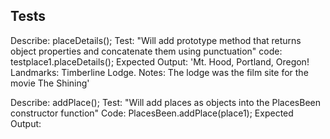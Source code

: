 ## Tests
Describe: placeDetails();
Test: "Will add prototype method that returns object properties and concatenate them using punctuation"
code: testplace1.placeDetails(); 
Expected Output: 'Mt. Hood, Portland, Oregon! Landmarks: Timberline Lodge. Notes: The lodge was the film site for the movie The Shining'

Describe: addPlace();
Test: "Will add places as objects into the PlacesBeen constructor function"
Code: PlacesBeen.addPlace(place1);
Expected Output: 